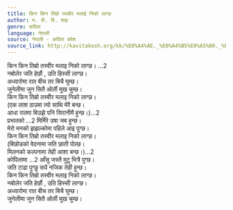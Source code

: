```yaml
---
title: किन किन तिम्रो तस्बीर मलाई निको लाग्छ
author: म. वी. वि. शाह
genre: कविता
language: नेपाली
source: नेपाली - कविता कोश
source_link: http://kavitakosh.org/kk/%E0%A4%AE._%E0%A4%B5%E0%A5%80._%E0%A4%B5%E0%A4%BF._%E0%A4%B6%E0%A4%BE%E0%A4%B9
---
```


किन किन तिम्रो तस्वीर मलाइ निको लाग्छ। ...2  
नबोलेर जति हेर्छौ , उति हिस्सी लाग्छ।  
अध्यारोमा रात बीच तर बिचै घुम्छ।  
जुनेलीमा जुन सितै ओर्ली मुख चुम्छ।  
किन किन तिम्रो तस्वीर मलाइ निको लाग्छ।  
(एक लाश ठाउमा त्यो साथि मेरै बन्छ।  
आधा रातमा बिउझे पनि सिरानीमै हुन्छ।)...2  
प्रभातको ...2 मिर्मिरे उषा जब हुन्छ।  
मेरो मनको झझल्कोमा पहिले आइ पुग्छ।  
किन किन तिम्रो तस्वीर मलाइ निको लाग्छ।  
(बिछोडको वेदनामा जति छाती पोल्छ।  
मिलनको कल्पनामा तेही आशा बन्छ।)...2  
कोपिलामा ...2 आँसु जस्तै मुटु भित्रै पुग्छ।  
जति टाढा पुग्छु सधै नजिक तेही हुन्छ।  
किन किन तिम्रो तस्वीर मलाइ निको लाग्छ।  
नबोलेर जति हेर्छौ , उति हिस्सी लाग्छ।  
अध्यारोमा रात बीच तर बिचै घुम्छ।  
जुनेलीमा जुन सितै ओर्ली मुख चुम्छ।
